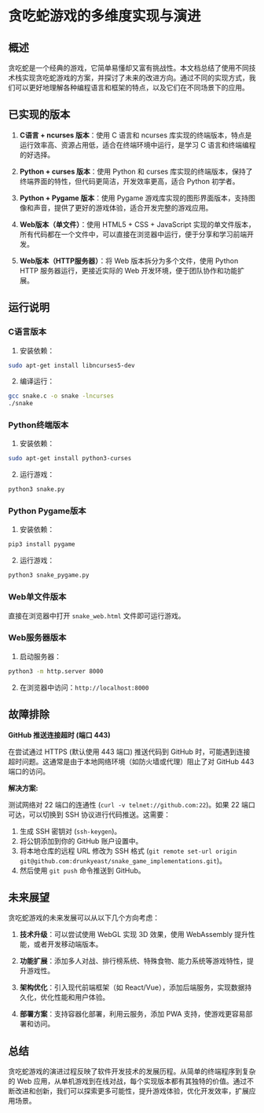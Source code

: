 # 贪吃蛇游戏的多维度实现与演进

## 概述

贪吃蛇是一个经典的游戏，它简单易懂却又富有挑战性。本文档总结了使用不同技术栈实现贪吃蛇游戏的方案，并探讨了未来的改进方向。通过不同的实现方式，我们可以更好地理解各种编程语言和框架的特点，以及它们在不同场景下的应用。

## 已实现的版本

1. **C语言 + ncurses 版本**：使用 C 语言和 ncurses 库实现的终端版本，特点是运行效率高、资源占用低，适合在终端环境中运行，是学习 C 语言和终端编程的好选择。

2. **Python + curses 版本**：使用 Python 和 curses 库实现的终端版本，保持了终端界面的特性，但代码更简洁，开发效率更高，适合 Python 初学者。

3. **Python + Pygame 版本**：使用 Pygame 游戏库实现的图形界面版本，支持图像和声音，提供了更好的游戏体验，适合开发完整的游戏应用。

4. **Web版本（单文件）**：使用 HTML5 + CSS + JavaScript 实现的单文件版本，所有代码都在一个文件中，可以直接在浏览器中运行，便于分享和学习前端开发。

5. **Web版本（HTTP服务器）**：将 Web 版本拆分为多个文件，使用 Python HTTP 服务器运行，更接近实际的 Web 开发环境，便于团队协作和功能扩展。

## 运行说明

### C语言版本
1. 安装依赖：
```bash
sudo apt-get install libncurses5-dev
```
2. 编译运行：
```bash
gcc snake.c -o snake -lncurses
./snake
```

### Python终端版本
1. 安装依赖：
```bash
sudo apt-get install python3-curses
```
2. 运行游戏：
```bash
python3 snake.py
```

### Python Pygame版本
1. 安装依赖：
```bash
pip3 install pygame
```
2. 运行游戏：
```bash
python3 snake_pygame.py
```

### Web单文件版本
直接在浏览器中打开 `snake_web.html` 文件即可运行游戏。

### Web服务器版本
1. 启动服务器：
```bash
python3 -m http.server 8000
```
2. 在浏览器中访问：`http://localhost:8000`

## 故障排除

**GitHub 推送连接超时 (端口 443)**

在尝试通过 HTTPS (默认使用 443 端口) 推送代码到 GitHub 时，可能遇到连接超时问题。这通常是由于本地网络环境（如防火墙或代理）阻止了对 GitHub 443 端口的访问。

**解决方案:**

测试网络对 22 端口的连通性 (`curl -v telnet://github.com:22`)。如果 22 端口可达，可以切换到 SSH 协议进行代码推送。这需要：
1.  生成 SSH 密钥对 (`ssh-keygen`)。
2.  将公钥添加到你的 GitHub 账户设置中。
3.  将本地仓库的远程 URL 修改为 SSH 格式 (`git remote set-url origin git@github.com:drunkyeast/snake_game_implementations.git`)。
4.  然后使用 `git push` 命令推送到 GitHub。

## 未来展望

贪吃蛇游戏的未来发展可以从以下几个方向考虑：

1. **技术升级**：可以尝试使用 WebGL 实现 3D 效果，使用 WebAssembly 提升性能，或者开发移动端版本。

2. **功能扩展**：添加多人对战、排行榜系统、特殊食物、能力系统等游戏特性，提升游戏性。

3. **架构优化**：引入现代前端框架（如 React/Vue），添加后端服务，实现数据持久化，优化性能和用户体验。

4. **部署方案**：支持容器化部署，利用云服务，添加 PWA 支持，使游戏更容易部署和访问。

## 总结

贪吃蛇游戏的演进过程反映了软件开发技术的发展历程。从简单的终端程序到复杂的 Web 应用，从单机游戏到在线对战，每个实现版本都有其独特的价值。通过不断改进和创新，我们可以探索更多可能性，提升游戏体验，优化开发效率，扩展应用场景。 